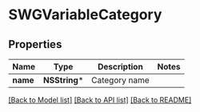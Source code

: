 # SWGVariableCategory

## Properties
Name | Type | Description | Notes
------------ | ------------- | ------------- | -------------
**name** | **NSString*** | Category name | 

[[Back to Model list]](../README.md#documentation-for-models) [[Back to API list]](../README.md#documentation-for-api-endpoints) [[Back to README]](../README.md)


